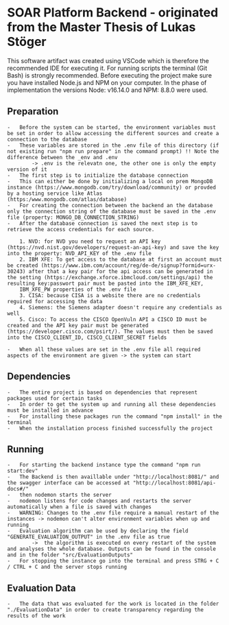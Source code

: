 # SOAR Platform Backend - originated from the Master Thesis of Lukas Stöger

This software artifact was created using VSCode which is therefore the recommended IDE for executing it.
For running scripts the terminal (Git Bash) is strongly recommended. 
Before executing the project make sure you have installed Node.js and NPM on your computer. 
In the phase of implementation the versions Node: v16.14.0 and NPM: 8.8.0 were used.

## Preparation
    -   Before the system can be started, the environment variables must be set in order to allow accessing the different sources and create a connection to the database
    -   These variables are stored in the .env file of this directory (if not existing run "npm run prepare" in the command prompt) !! Note the difference between the _env and .env
            -> .env is the relevatn one, the other one is only the empty version of it
    -   The first step is to initialize the database connection
    -   This can either be done by initializing a local on prem MongoDB instance (https://www.mongodb.com/try/download/community) or provded by a hosting service like Atlas (https:/www.mongodb.com/atlas/database)
    -   For creating the connection between the backend an the database only the connection string of the database must be saved in the .env file (property: MONGO_DB_CONNECTION_STRING)
    -   After the database connection is saved the next step is to retrieve the access credentials for each source.

        1. NVD: for NVD you need to request an API key (https://nvd.nist.gov/developers/request-an-api-key) and save the key into the property: NVD_API_KEY of the .env file
        2. IBM XFE: To get access to the database at first an account must be created (https://www.ibm.com/account/reg/de-de/signup?formid=urx-30243) after that a key pair for the api access can be generated in the setting (https://exchange.xforce.ibmcloud.com/settings/api) the resulting key:passwort pair must be pasted into the IBM_XFE_KEY,
        IBM_XFE_PW properties of the .env file
        3. CISA: because CISA is a website there are no credentials reguired for accessing the data
        4. Siemens: the Siemens adapter doesn't require any credentials as well
        5. Cisco: To access the CISCO OpenVuln API a CISCO ID must be created and the API key pair must be generated (https://developer.cisco.com/psirt/). The values must then be saved into the CISCO_CLIENT_ID, CISCO_CLIENT_SECRET fields

    -   When all these values are set in the .env file all required aspects of the environment are given -> the system can start

## Dependencies
    -   The entire project is based on dependencies that represent packages used for certain tasks
    -   In order to get the system up and running all these dependencies must be installed in advance
    -   For installing these packages run the command "npm install" in the terminal
    -   When the installation process finished successfully the project 

## Running
    -   For starting the backend instance type the command "npm run start:dev"
    -   The Backend is then availlable under "http://localhost:8081/" and the swagger interface can be accessed at "http://localhost:8081/api-docs#/"    
    -   then nodemon starts the server
    -   nodemon listens for code changes and restarts the server automatically when a file is saved with changes
    -   WARNING: Changes to the .env file require a manual restart of the instances -> nodemon can't alter environment variables when up and running
    -   Evaluation algorithm can be used by declaring the field "GENERATE_EVALUATION_OUTPUT" in the .env file as true
            ->  the algorithm is executed on every restart of the system and analyses the whole database. Outputs can be found in the console and in the folder "src/EvaluationOutputs"
    -   For stopping the instance go into the terminal and press STRG + C / CTRL + C and the server stops running

## Evaluation Data
    -   The data that was evaluated for the work is located in the folder "./EvaluationData" in order to create transparency regarding the results of the work